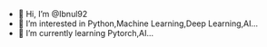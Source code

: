 - 👋 Hi, I’m @Ibnul92
- 👀 I’m interested in Python,Machine Learning,Deep Learning,AI...
- 🌱 I’m currently learning Pytorch,AI...
<!---
Ibnul92/Ibnul92 is a ✨ special ✨ repository because its `README.md` (this file) appears on your GitHub profile.
You can click the Preview link to take a look at your changes.
--->
